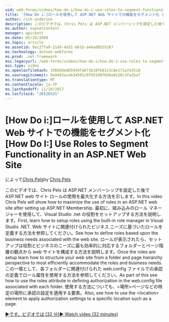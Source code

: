 ```yaml
---
uid: web-forms/videos/how-do-i/how-do-i-use-roles-to-segment-functionality-in-an-aspnet-web-site
title: '[How Do i:]ロールを使用して ASP.NET Web サイトでの機能をセグメント化 |Microsoft ドキュメント'
author: rick-anderson
description: このビデオでは、Chris Pels は ASP.NET メンバーシップを設定した後で ASP.NET web サイト ロールの使用を最大化する方法を示します。 まず、ロールをセットアップする方法を学習してください.
ms.author: aspnetcontent
manager: wpickett
ms.date: 05/29/2008
ms.topic: article
ms.assetid: 9ac277a9-2149-4a51-b61b-a44ad0535267
ms.technology: dotnet-webforms
ms.prod: .net-framework
msc.legacyurl: /web-forms/videos/how-do-i/how-do-i-use-roles-to-segment-functionality-in-an-aspnet-web-site
msc.type: video
ms.openlocfilehash: 336660ed65939fa673b10fb81c3c8e171a7e3510
ms.sourcegitcommit: 9a9483aceb34591c97451997036a9120c3fe2baf
ms.translationtype: MT
ms.contentlocale: ja-JP
ms.lasthandoff: 11/10/2017
ms.locfileid: "26526531"
---
```

<a name="how-do-i-use-roles-to-segment-functionality-in-an-aspnet-web-site"></a><span data-ttu-id="f326b-104">[How Do i:]ロールを使用して ASP.NET Web サイトでの機能をセグメント化</span><span class="sxs-lookup"><span data-stu-id="f326b-104">[How Do I:] Use Roles to Segment Functionality in an ASP.NET Web Site</span></span>
====================
<span data-ttu-id="f326b-105">によって[Chris Pels](https://twitter.com/chrispels)</span><span class="sxs-lookup"><span data-stu-id="f326b-105">by [Chris Pels](https://twitter.com/chrispels)</span></span>

<span data-ttu-id="f326b-106">このビデオでは、Chris Pels は ASP.NET メンバーシップを設定した後で ASP.NET web サイト ロールの使用を最大化する方法を示します。</span><span class="sxs-lookup"><span data-stu-id="f326b-106">In this video Chris Pels will show how to maximize the use of roles in an ASP.NET web site after setting up ASP.NET Membership.</span></span> <span data-ttu-id="f326b-107">最初に、組み込みのロール マネージャーを使用して、Visual Studio .net の役割をセットアップする方法を説明します。</span><span class="sxs-lookup"><span data-stu-id="f326b-107">First, learn how to setup roles using the built-in role manager in Visual Studio .NET.</span></span> <span data-ttu-id="f326b-108">Web サイトに関連付けられたビジネス ニーズに基づいたロールを定義する方法を参照してください。</span><span class="sxs-lookup"><span data-stu-id="f326b-108">See how to define roles based upon the business needs associated with the web site.</span></span> <span data-ttu-id="f326b-109">ロールが表示されたら、セットアップは役割とビジネスのニーズに最も効率的に対応するフォルダーとページ階層の観点から web サイトを構成する方法を説明します。</span><span class="sxs-lookup"><span data-stu-id="f326b-109">Once the roles are setup learn how to structure your web site from a folder and page hierarchy perspective to most efficiently accommodate the roles and business needs.</span></span> <span data-ttu-id="f326b-110">この一環として、各フォルダーに関連付けられた web.config ファイルでの承認の定義でロール属性を使用する方法を参照してください。</span><span class="sxs-lookup"><span data-stu-id="f326b-110">As part of this see how to use the roles attribute in defining authorization in the web.config file associated with each folder.</span></span> <span data-ttu-id="f326b-111">使用する方法についても、&lt;場所&gt;ページなどの特定の場所に承認の設定を適用する要素。</span><span class="sxs-lookup"><span data-stu-id="f326b-111">Also, see how to use the &lt;location&gt; element to apply authorization settings to a specific location such as a page.</span></span>

[<span data-ttu-id="f326b-112">&#9654;です。ビデオでは (32 分)</span><span class="sxs-lookup"><span data-stu-id="f326b-112">&#9654; Watch video (32 minutes)</span></span>](https://channel9.msdn.com/Blogs/ASP-NET-Site-Videos/how-do-i-use-roles-to-segment-functionality-in-an-aspnet-web-site)
